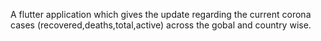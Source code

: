A flutter application which gives the update regarding the current corona cases (recovered,deaths,total,active) across the gobal and country wise.

